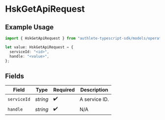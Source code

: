 # HskGetApiRequest

## Example Usage

```typescript
import { HskGetApiRequest } from "authlete-typescript-sdk/models/operations";

let value: HskGetApiRequest = {
  serviceId: "<id>",
  handle: "<value>",
};
```

## Fields

| Field              | Type               | Required           | Description        |
| ------------------ | ------------------ | ------------------ | ------------------ |
| `serviceId`        | *string*           | :heavy_check_mark: | A service ID.      |
| `handle`           | *string*           | :heavy_check_mark: | N/A                |